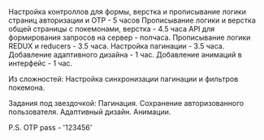 Настройка контроллов для формы, верстка и прописывание логики страниц авторизации и OTP - 5 часов
Прописывание логики и верстка общей страницы с покемонами, верстка  - 4.5 часа
API для формирования запросов на сервер - полчаса.
Прописывание логики REDUX и reducers -  3.5 часа.
Настройка пагинации - 3.5 часа.
Добавление адаптивного дизайна - 1 час.
Добавление анимаций в интерфейс - 1 час.

Из сложностей:
Настройка синхронизации пагинации и фильтров покемона.

Задания под звездочкой:
Пагинация.
Сохранение авторизованного пользователя.
Адаптивный дизайн.
Анимации.


P.S. OTP pass - '123456'
